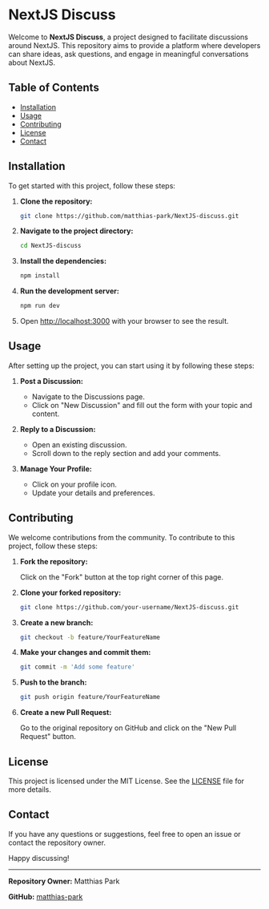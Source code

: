# NextJS Discuss

Welcome to **NextJS Discuss**, a project designed to facilitate discussions around NextJS. This repository aims to provide a platform where developers can share ideas, ask questions, and engage in meaningful conversations about NextJS.

## Table of Contents

- [Installation](#installation)
- [Usage](#usage)
- [Contributing](#contributing)
- [License](#license)
- [Contact](#contact)

## Installation

To get started with this project, follow these steps:

1. **Clone the repository:**

    ```sh
    git clone https://github.com/matthias-park/NextJS-discuss.git
    ```

2. **Navigate to the project directory:**

    ```sh
    cd NextJS-discuss
    ```

3. **Install the dependencies:**

    ```sh
    npm install
    ```

4. **Run the development server:**

    ```sh
    npm run dev
    ```

5. Open [http://localhost:3000](http://localhost:3000) with your browser to see the result.

## Usage

After setting up the project, you can start using it by following these steps:

1. **Post a Discussion:**
    - Navigate to the Discussions page.
    - Click on "New Discussion" and fill out the form with your topic and content.

2. **Reply to a Discussion:**
    - Open an existing discussion.
    - Scroll down to the reply section and add your comments.

3. **Manage Your Profile:**
    - Click on your profile icon.
    - Update your details and preferences.

## Contributing

We welcome contributions from the community. To contribute to this project, follow these steps:

1. **Fork the repository:**

    Click on the "Fork" button at the top right corner of this page.

2. **Clone your forked repository:**

    ```sh
    git clone https://github.com/your-username/NextJS-discuss.git
    ```

3. **Create a new branch:**

    ```sh
    git checkout -b feature/YourFeatureName
    ```

4. **Make your changes and commit them:**

    ```sh
    git commit -m 'Add some feature'
    ```

5. **Push to the branch:**

    ```sh
    git push origin feature/YourFeatureName
    ```

6. **Create a new Pull Request:**

    Go to the original repository on GitHub and click on the "New Pull Request" button.

## License

This project is licensed under the MIT License. See the [LICENSE](LICENSE) file for more details.

## Contact

If you have any questions or suggestions, feel free to open an issue or contact the repository owner.

Happy discussing!

---

**Repository Owner:** Matthias Park

**GitHub:** [matthias-park](https://github.com/matthias-park)
